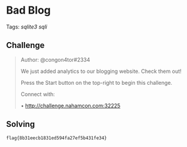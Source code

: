 # Bad Blog

Tags: _sqlite3_ _sqli_

## Challenge

>Author: @congon4tor#2334
>
>We just added analytics to our blogging website. Check them out!
>
>Press the Start button on the top-right to begin this challenge.
>
>Connect with:
>
>• http://challenge.nahamcon.com:32225

## Solving



`flag{8b31eecb1831ed594fa27ef5b431fe34}`
